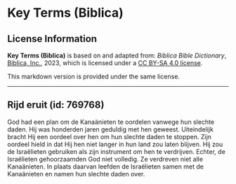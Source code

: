 # Key Terms (Biblica)

## License Information

**Key Terms (Biblica)** is based on and adapted from: _Biblica Bible Dictionary_, [Biblica, Inc.](https://www.biblica.com/), 2023, which is licensed under a [CC BY-SA 4.0 license](https://creativecommons.org/licenses/by-sa/4.0/legalcode.en).

This markdown version is provided under the same license.



--------------------------------

## Rijd eruit (id: 769768)

God had een plan om de Kanaänieten te oordelen vanwege hun slechte daden. Hij was honderden jaren geduldig met hen geweest. Uiteindelijk bracht Hij een oordeel over hen om hun slechte daden te stoppen. Zijn oordeel hield in dat Hij hen niet langer in hun land zou laten blijven. Hij zou de Israëlieten gebruiken als zijn instrument om hen te verdrijven. Echter, de Israëlieten gehoorzaamden God niet volledig. Ze verdreven niet alle Kanaänieten. In plaats daarvan leefden de Israëlieten samen met de Kanaänieten en namen hun slechte daden over.


